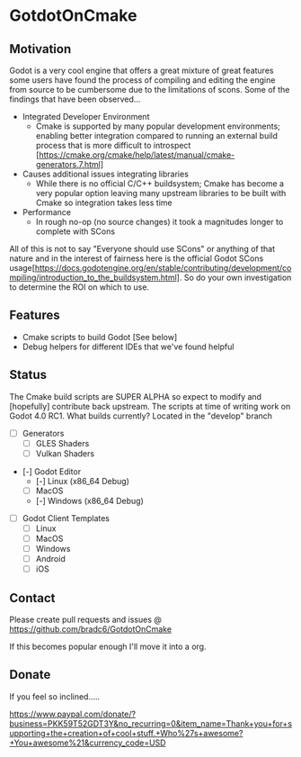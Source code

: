 # GotdotOnCmake

## Motivation

Godot is a very cool engine that offers a great mixture of great features some users have found the process of compiling and editing the engine from source to be cumbersome due to the limitations of scons. Some of the findings that have been observed...

  * Integrated Developer Environment
    * Cmake is supported by many popular development environments; enabling better integration compared to running an external build process that is more difficult to introspect [https://cmake.org/cmake/help/latest/manual/cmake-generators.7.html]
  * Causes additional issues integrating libraries
      * While there is no official C/C++ buildsystem; Cmake has become a very popular option leaving many upstream libraries to be built with Cmake so integration takes less time
  * Performance
    * In rough no-op (no source changes) it took a magnitudes longer to complete with SCons

All of this is not to say "Everyone should use SCons" or anything of that nature and in the interest of fairness here is the official Godot SCons usage[https://docs.godotengine.org/en/stable/contributing/development/compiling/introduction_to_the_buildsystem.html]. So do your own investigation to determine the ROI on which to use.

## Features

  * Cmake scripts to build Godot [See below]
  * Debug helpers for different IDEs that we've found helpful


## Status

The Cmake build scripts are SUPER ALPHA so expect to modify and [hopefully] contribute back upstream. The scripts at time of writing work on Godot 4.0 RC1.
What builds currently? Located in the "develop" branch

 - [ ] Generators
    - [ ] GLES Shaders
    - [ ] Vulkan Shaders
 - [-] Godot Editor
    - [-] Linux (x86_64 Debug)
    - [ ] MacOS
    - [-] Windows (x86_64 Debug)
 - [ ] Godot Client Templates
    - [ ] Linux
    - [ ] MacOS
    - [ ] Windows
    - [ ] Android
    - [ ] iOS

## Contact

Please create pull requests and issues @ https://github.com/bradc6/GotdotOnCmake

If this becomes popular enough I'll move it into a org.


## Donate

If you feel so inclined.....

https://www.paypal.com/donate/?business=PKK59T52GDT3Y&no_recurring=0&item_name=Thank+you+for+supporting+the+creation+of+cool+stuff.+Who%27s+awesome?+You+awesome%21&currency_code=USD